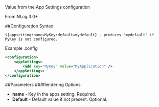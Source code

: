 Value from the App Settings configuration 

From NLog 3.0+

##Configuration Syntax
```
${appsetting:name=MyKey:default=mydefault} - produces "mydefault" if MyKey is not configured.
```
Example .config

```xml
<configuration>
    <appSettings>
        <add key="MyKey" value="MyApplication" />
    </appSettings>
</configuration>
```

##Parameters
###Rendering Options
* **name** - Key in the apps setting. Required.
* **Default** - Default value if not present. Optional.